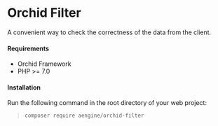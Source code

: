 Orchid Filter
====
A convenient way to check the correctness of the data from the client.

#### Requirements
* Orchid Framework
* PHP >= 7.0

#### Installation
Run the following command in the root directory of your web project:
  
> `composer require aengine/orchid-filter`